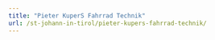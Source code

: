 ```yaml
---
title: "Pieter KuperS Fahrrad Technik"
url: /st-johann-in-tirol/pieter-kupers-fahrrad-technik/
---
```

